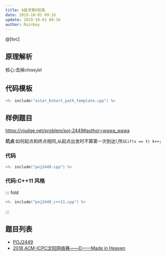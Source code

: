 ```yaml
---
title: A星求第K短路
date: 2019-10-01 09:16
update: 2019-10-01 09:16
author: Rainboy
---
```


@[toc]

## 原理解析

核心:去掉$close_list$


## 代码模板

<!-- template start -->
```c
<%- include("astar_Kshort_path_template.cpp") %>
```
<!-- template end -->

## 样例题目


https://vjudge.net/problem/poj-2449#author=wawa_wawa

**坑点**:如何起点和终点相同,从起点出发时不算第一次到达!,所以`if(s == t) k++;`

### 代码

```c
<%- include("poj2449.cpp") %>
```

### 代码:C++11 风格

::: fold
```c
<%- include("poj2449_c++11.cpp") %>
```
:::

## 题目列表

 - [POJ2449](https://vjudge.net/problem/POJ-2449)
 - [2018 ACM-ICPC沈阳网络赛——D——Made in Heaven](https://vjudge.net/problem/POJ-2449)

